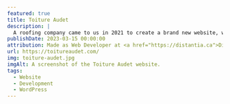 ```yaml
---
featured: true
title: Toiture Audet
description: |
  A roofing company came to us in 2021 to create a brand new website, with modern looks and features.
publishDate: 2023-03-15 00:00:00
attribution: Made as Web Developer at <a href="https://distantia.ca">Distantia</a>
url: https://toitureaudet.com/
img: toiture-audet.jpg
imgAlt: A screenshot of the Toiture Audet website.
tags:
  - Website
  - Development
  - WordPress
---
```

